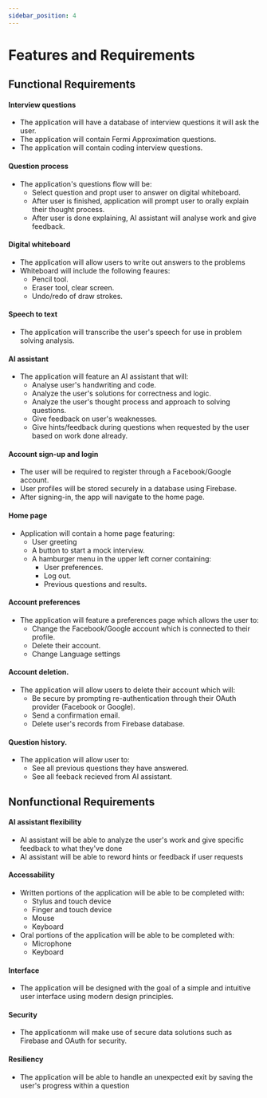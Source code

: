 ```yaml
---
sidebar_position: 4
---
```


# Features and Requirements

## Functional Requirements

#### Interview questions
- The application will have a database of interview questions it will ask the user.
- The application will contain Fermi Approximation questions.
- The application will contain coding interview questions.

#### Question process
- The application's questions flow will be:
  - Select question and propt user to answer on digital whiteboard.
  - After user is finished, application will prompt user to orally explain their thought process.
  - After user is done explaining, AI assistant will analyse work and give feedback.

#### Digital whiteboard
- The application will allow users to write out answers to the problems
- Whiteboard will include the following feaures:
  - Pencil tool.
  - Eraser tool, clear screen.
  - Undo/redo of draw strokes.
 
#### Speech to text
- The application will transcribe the user's speech for use in problem solving analysis.

#### AI assistant
- The application will feature an AI assistant that will:
   - Analyse user's handwriting and code.
   - Analyze the user's solutions for correctness and logic.
   - Analyze the user's thought process and approach to solving questions.
   - Give feedback on user's weaknesses.
   - Give hints/feedback during questions when requested by the user based on work done already.

<!-- The user may request hints from the assistant during mock interviews when
  they are stuck on a problem.
- The assistant will be able to detect a user's hesitation during a problem,
  in which case, it will intervene by providing hints.
- Feedback will be generated from the assistant after the interview is
  complete, detailing to the user:
  - Number of hesitations/pauses.
  - The amount of time taken for the question compared to the set time limit.
  - Feedback on the correctness of code solutions, including any errors, along
    with suggested improvements.
  - How the user’s performance compares to their past mock interviews, helping
    them to track their progress over time.-->

#### Account sign-up and login
- The user will be required to register through a Facebook/Google account.
- User profiles will be stored securely in a database using Firebase.
- After signing-in, the app will navigate to the home page.


<!--#### The application must include a digital whiteboard.
- The whiteboard will allow users to describe their thought process to the AI
  assistant during a mock interview.
- For simplicity, a minimal number of features will be included in the digital
  whiteboard:
  - Pencil tool.
  - Eraser tool, clear screen.
  - Undo/redo of draw strokes.-->


#### Home page
- Application will contain a home page featuring:
  - User greeting 
  - A button to start a mock interview.
  - A hamburger menu in the upper left corner containing:
    - User preferences.
    - Log out.
    - Previous questions and results.

#### Account preferences 
- The application will feature a preferences page which allows the user to:
  - Change the Facebook/Google account which is connected to their profile.
  - Delete their account.
  - Change Language settings

#### Account deletion.
- The application will allow users to delete their account which will:
  - Be secure by prompting re-authentication through their OAuth provider (Facebook or Google).
  - Send a confirmation email.
  - Delete user's records from Firebase database.

#### Question history.
- The application will allow user to:
  - See all previous questions they have answered.
  - See all feeback recieved from AI assistant.

<!--#### After the user initiates a written test, a question will appear on the top of the whiteboard screen.
- A question time limit will appear immediately on the top right, with its
  duration depending on the question’s complexity.
- The whiteboard will appear for the user to demonstrate their written solution
  and thought process.
- The option for a new question will be available for the user.

#### During the oral test, the user must explain their thought process verbally for the AI to determine their level of confidence.
- Microphone input must be detected in real-time to check for any
  hesitation/uncertainty.
- Speaker output must be detected to determine that the user can hear the voice
  prompts.

#### User can request clarity from a hint given by AI assistant
- AI assistant will be able to rephrase assistance to give user multiple perspectives
- AI assistance will be able to generate multiple leading questions to guide user through prompt.

#### To simulate an interview scenario, the system will begin the written test before the oral test.
- Feedback will be tailored for each test based on content and performance.

#### WhiteboardFlow will present the user with an intuitive interface.
- There will be a prominent “performance” table
    - Important historical data like written or oral test scores.
    - Number of attempts.
- The system will display reassuring AI-generated messages and prompts.
    - In the written test, the user will receive alerts with hints, code
      examples, and relevant feedback.
    - In the oral test, the user will receive appropriate prompts based on the
      analysis of their speech emotion recognition and correctness of their
      response and give relevant feedback.
    - Each message will assure that the user is moving in the right direction.
- “Don’t panic!” will be incorporated somewhere in the UI. -->

## Nonfunctional Requirements

<!--#### The app utilizes speech emotion recognition to analyze the mood or emotional state of the speaker.
- The speaker’s tone is analyzed using pitch, intensity, rate and timbre.
- The confidence of the speaker is also analyzed based on duration of speech and pauses, speech patterns, word choice, and content analysis.
#### Use of Firebase for the backend will allow the app to be scalable and easier to work with, as well as ensuring an acceptable level of availability and performance.
- User login information will be securely stored in Firebase and linked with either FaceBook or Google’s authentication system.
- We will also store user historical data on Firebase.-->

#### AI assistant flexibility
- AI assistant will be able to analyze the user's work and give specific feedback to what they've done
- AI assistant will be able to reword hints or feedback if user requests

#### Accessability
- Written portions of the application will be able to be completed with:
  - Stylus and touch device
  - Finger and touch device
  - Mouse
  - Keyboard
- Oral portions of the application will be able to be completed with:
  - Microphone
  - Keyboard

#### Interface
- The application will be designed with the goal of a simple and intuitive user interface using modern design principles.

#### Security
- The applicationm will make use of secure data solutions such as Firebase and OAuth for security.

#### Resiliency
- The application will be able to handle an unexpected exit by saving the user's progress within a question
